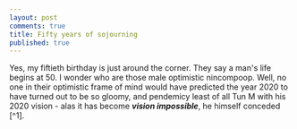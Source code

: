 ```yaml
---
layout: post
comments: true
title: Fifty years of sojourning
published: true
---
```


Yes, my fiftieth birthday is just around the corner. They say a man's life begins at 50. I wonder who are those male optimistic nincompoop.
Well, no one in their optimistic frame of mind would have predicted the year 2020 to have turned out to be so gloomy, and pendemicy least of all Tun M with his 2020 vision - alas it has become **_vision impossible_**, he himself conceded [^1].